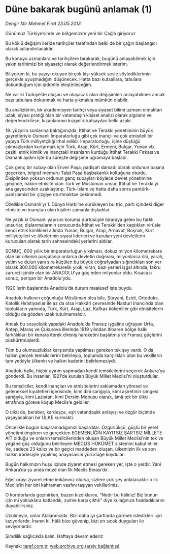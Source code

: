 # Düne bakarak bugünü anlamak (1)

*Dengir Mir Mehmet Fırat 23.05.2013*

<div class="yazi"><p>Günümüz Türkiye’sinde ve bölgemizde yeni bir Çağ’a giriyoruz</p>
<p>Bu köklü değişim ileride tarihçiler tarafından belki de bir çağın başlangıcı olarak adlandırılacaktır.</p>
<p>Bu konuyu uzmanlara ve tarihçilere bırakarak, bugünü anlayabilmek için yakın tarihimizi bir siyasetçi olarak değerlendirmek isterim.</p>
<p>Biliyorum ki, bu yazıyı okuyan birçok kişi yüksek sesle söylediklerimin gerçekle uyuşmadığını düşünecek. Hatta bazı kutsallara, tabulara dokunduğum için şiddetle eleştirileceğim.</p>
<p>Ne var ki Türkiye’de oluşan ve oluşacak olan değişimleri anlayabilmek ancak bazı tabulara dokunmak ve hatta yıkmakla mümkün olabilir.</p>
<p>Bu analizlerim, bir akademisyen tarihçi veya siyaset bilimi uzmanı olmaktan uzak, siyasi pratiği olan bir vatandaşın kişisel analizi olarak algılanır ve değerlendirilirse, kızanlarımın kızgınlık katsayıları belki azalır. </p>
<p>19. yüzyılın sonlarına baktığımızda, İttihat ve Terakki yönetiminin büyük gayretleriyle Osmanlı İmparatorluğu gibi çok inançlı ve çok etnisiteli bir yapıya Türk milliyetçiliği ithal edildi. İmparatorluğu, içine düştüğü çıkmazlardan kurtarmak için Türk, Arap, Kürt, Ermeni, Bulgar, Yunan vb. çeşitli etnik kimlik ve inançtaki insanların kurduğu İttihat Terakki Fırkası ve Osmanlı aydını işte bu süreçte değişime uğramaya başladı.</p>
<p>Çok genç bir subay olan Enver Paşa, padişah damadı olarak ordunun başına geçerken, telgraf memuru Talat Paşa başbakanlık koltuğuna oturdu. Disiplinden yoksun ordunun genç subayları böylece devlet yönetimine geçince, hâkim etnisite olan Türk ve Müslüman unsur, İttihat ve Terakki’yi ana gayesinden uzaklaştırıp, Türk-İslam ve hatta daha sonra pantürk- panislamist bir çizgiye oturtmaktan çekinmedi.</p>
<p>Özellikle Osmanlı’yı 1. Dünya Harbi’ne sürükleyen bu trio, parti içindeki diğer etnisite ve inançtan olan kişileri zamanla dışladılar. </p>
<p>Ne yazık ki Osmanlı yapısını koruma dürtüsüyle biraraya gelen bu farklı unsurlar, dışlanmalarının sonucunda İttihat ve Terakki’den kaptıkları virüsle kendi etnik kimlikleri altında Yunan, Bulgar, Arap, Arnavut, Boşnak, Kürt milliyetçileri ve ülkelerinin siyasi liderleri ve kurulan yeni devletlerin kurucuları olarak tarih sahnesindeki yerlerini aldılar.</p>
<p>SONUÇ, 600 yıllık bir imparatorluğun yıkılması, dokuz milyon kilometrekare olan bir ülkenin parçalanıp onlarca devletin doğması, milyonlarca ölü, yaralı, yetim ve dulun yanı sıra küçülen bu büyük coğrafyadan sığındıkları son yer olarak 800.000 kilometrekarelik yıkık, viran, bazı yerleri işgal altında, fakru zaruret içinde olan bir ANADOLU’ya göç eden milyonlar oldu. Kısacası sonuç, perişan bir Anadolu’ydu. </p>
<p>1920’lerin başlarında Anadolu’da durum maalesef işte buydu. </p>
<p>Anadolu halkının çoğunluğu Müslüman olsa bile, Süryani, Ezidi, Ortodoks, Katolik Hıristiyanlar ile az da olsa Hakkâri çevresinde Nasturi inancında olan toplukların yanında, Türk, Kürt, Arap, Laz, Kafkas kökenliler gibi etnisitelerin olduğu da gözden uzak tutulmamalıdır.</p>
<p>Ancak bu sosyolojik yapıdaki Anadolu’da Fransız işgaline uğrayan Urfa, Antep, Maraş ve Çukurova illerinde 1919 yılından itibaren bölge halkı farklılıkları bir kenara iterek direniş hareketini başlatmış ve Fransız güçlerini püskürtmüşlerdi. </p>
<p>Tüm bu olumsuzluklar karşısında yapılması gereken tek şey vardı. O da, halkın gerçek temsilcilerini belirleyip, toplumda karşılıkları olan bu vekillerin tam yetkiyle ülkenin ve halkın kaderini belirlemesiydi.</p>
<p>Anadolu halkı, hiçbir ayırım yapmadan kendi temsilcilerini seçerek Ankara’ya gönderdi. Bu insanlar, 1921’de kurulan Büyük Millet Meclisi’ni oluşturdular.</p>
<p>Bu temsilciler, kendi inançları ve etnisitelerini saklamadan yöresel ve geleneksel kıyafetleri içerisinde, kimi dinî sarığıyla, kimi aşiretinin simgesi sarığıyla, kimi Lazistan, kimi Dersim Mebusu olarak, âmâ tek bir ülkü etrafında göreve koşup Meclis’e geldiler.</p>
<p>O ülkü de, beraber, kardeşçe, eşit vatandaşlık anlayışı ve özgür biçimde yaşayacakları bir ÜLKE kurmaktı. </p>
<p>Öncelikle bugün başaramadığımızı başardılar. Özgürlükçü, güçlü bir yerel yönetimi öngören ve gerçekten EGEMENLİĞİN KAYITSIZ ŞARTSIZ MİLLETE AİT olduğu ve onların temsilcilerinden oluşan Büyük Millet Meclisi’nin tek ve yegâne güç olduğunu belirleyen MECLİS HÜKÜMET sistemini kabul etiler. Ve, sadece 23 kalıcı ve bir geçici maddeden oluşan, ülkemizin ilk ve son halkın iradesiyle yapılmış anayasasını yürürlüğe koydular.</p>
<p>Bugün halkımızın huşu içinde ziyaret etmesi gereken yer, işte o yerdir. Yani Ankara’da şu anda müze olan İlk Meclis Binası’dır.</p>
<p>Eğer orayı ziyaret etme imkânınız olursa, sizlere çok şey anlatacaktır o ilk Meclis’in her biri kahraman vasfını taşıyan vekillerimiz.</p>
<p>O koridorlarda gezinirken, bazen kızdıklarını, “Nedir bu hâliniz! Biz bunun için mi yokluklara katlandık, zulme karşı çıktık” diye kulağınıza fısıldadıklarını duyabilirsiniz.</p>
<p>Üzülmeyin, onlar Atalarımızdır. Bizi daha iyi şartlarda görmek istedikleri için kızıyorlardır. İnanın ki, hâlâ bize güvenip, bizi en sıcak duyguları ile seviyorlardır. </p>
<p>Şimdilik sağlıcakla kalın. Haftaya devam ederiz</p>
</div>

Kaynak: [taraf.com.tr](http://www.taraf.com.tr:80/dengir-mir-mehmet-firat/makale-dune-bakarak-bugunu-anlamak-1.htm), [web.archive.org (arşiv bağlantısı)](http://web.archive.org/web/20130608001738/http://www.taraf.com.tr:80/dengir-mir-mehmet-firat/makale-dune-bakarak-bugunu-anlamak-1.htm)
